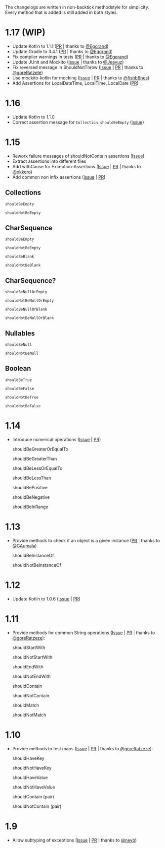 The changelogs are written in non-backtick methodstyle for simplicity.
Every method that is added is still added in both styles.

# 1.17 (WIP)
* Update Kotlin to 1.1.1 ([PR](https://github.com/MarkusAmshove/Kluent/pull/28) | thanks to [@Egorand](https://github.com/Egorand))
* Update Gradle to 3.4.1 ([PR](https://github.com/MarkusAmshove/Kluent/pull/29) | thanks to [@Egorand](https://github.com/Egorand))
* Fix compiler warnings in tests ([PR](https://github.com/MarkusAmshove/Kluent/pull/30) | thanks to [@Egorand](https://github.com/Egorand))
* Update JUnit and Mockito ([Issue](https://github.com/MarkusAmshove/Kluent/issues/31) | thanks to [@Jeevuz](https://github.com/Jeevuz))
* Fix reversed message in ShouldNotThrow ([Issue](https://github.com/MarkusAmshove/Kluent/issues/33) | [PR](https://github.com/MarkusAmshove/Kluent/pull/34) | thanks to [@goreRatzete](https://github.com/goreRatzete))
* Use mockito-kotlin for mocking ([Issue](https://github.com/MarkusAmshove/Kluent/issues/32) | [PR](https://github.com/MarkusAmshove/Kluent/pull/35) | thanks to [@fishb6nes](https://github.com/fishb6nes))
* Add Assertions for LocalDateTime, LocalTime, LocalDate ([PR](https://github.com/MarkusAmshove/Kluent/pull/36))

# 1.16
* Update Kotlin to 1.1.0
* Correct assertion message for `Collection.shouldBeEmpty` ([Issue](https://github.com/MarkusAmshove/Kluent/issues/27))

# 1.15
* Rework failure messages of shouldNotContain assertions ([Issue](https://github.com/MarkusAmshove/Kluent/issues/20))
* Extract assertions into different files
* Add withCause for Exception-Assertions ([Issue](https://github.com/MarkusAmshove/Kluent/issues/24) | [PR](https://github.com/MarkusAmshove/Kluent/pull/25) | thanks to [@okkero](https://github.com/okkero))
* Add common non infix assertions ([Issue](https://github.com/MarkusAmshove/Kluent/issues/21) | [PR](https://github.com/MarkusAmshove/Kluent/pull/26))

## Collections

    shouldBeEmpty

    shouldNotBeEmpty

## CharSequence

    shouldBeEmpty

    shouldNotBeEmpty

    shouldBeBlank

    shouldNotBeBlank

## CharSequence?

    shouldBeNullOrEmpty

    shouldNotBeNullOrEmpty

    shouldBeNullOrBlank

    shouldNotBeNullOrBlank

## Nullables

    shouldBeNull

    shouldNotBeNull

## Boolean

    shouldBeTrue

    shouldBeFalse

    shouldNotBeTrue

    shouldNotBeFalse


# 1.14
* Introduce numerical operations ([Issue](https://github.com/MarkusAmshove/Kluent/issues/17) | [PR](https://github.com/MarkusAmshove/Kluent/pull/18))

    shouldBeGreaterOrEqualTo

    shouldBeGreaterThan

    shouldBeLessOrEqualTo

    shouldBeLessThan

    shouldBePositive

    shouldBeNegative

    shouldBeInRange

# 1.13
* Provide methods to check if an object is a given instance ([PR](https://github.com/MarkusAmshove/Kluent/pull/16) | thanks to [@GAumala](https://github.com/GAumala))

    shouldBeInstanceOf

    shouldNotBeInstanceOf

# 1.12
* Update Kotlin to 1.0.6 ([Issue](https://github.com/MarkusAmshove/Kluent/issues/14) | [PR](https://github.com/MarkusAmshove/Kluent/pull/15))

# 1.11
* Provide methods for common String operations ([Issue](https://github.com/MarkusAmshove/Kluent/issues/12) | [PR](https://github.com/MarkusAmshove/Kluent/pull/13) | thanks to [@goreRatzeze](https://github.com/goreRatzete)):

    shouldStartWith

    shouldNotStartWith

    shouldEndWith

    shouldNotEndWith

    shouldContain

    shouldNotContain

    shouldMatch

    shouldNotMatch

# 1.10

* Provide methods to test maps ([Issue](https://github.com/MarkusAmshove/Kluent/issues/10) | [PR](https://github.com/MarkusAmshove/Kluent/pull/11) | thanks to [@goreRatzeze](https://github.com/goreRatzete)):

    shouldHaveKey
    
    shouldNotHaveKey
    
    shouldHaveValue
    
    shouldNotHaveValue
    
    shouldContain (pair)
    
    shouldNotContain (pair)


# 1.9

* Allow subtyping of exceptions ([Issue](https://github.com/MarkusAmshove/Kluent/issues/7) | [PR](https://github.com/MarkusAmshove/Kluent/pull/8) | thanks to [@neyb](https://github.com/neyb))

